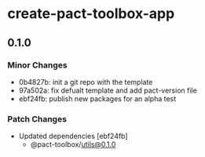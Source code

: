 # create-pact-toolbox-app

## 0.1.0

### Minor Changes

- 0b4827b: init a git repo with the template
- 97a502a: fix defualt template and add pact-version file
- ebf24fb: publish new packages for an alpha test

### Patch Changes

- Updated dependencies [ebf24fb]
  - @pact-toolbox/utils@0.1.0
